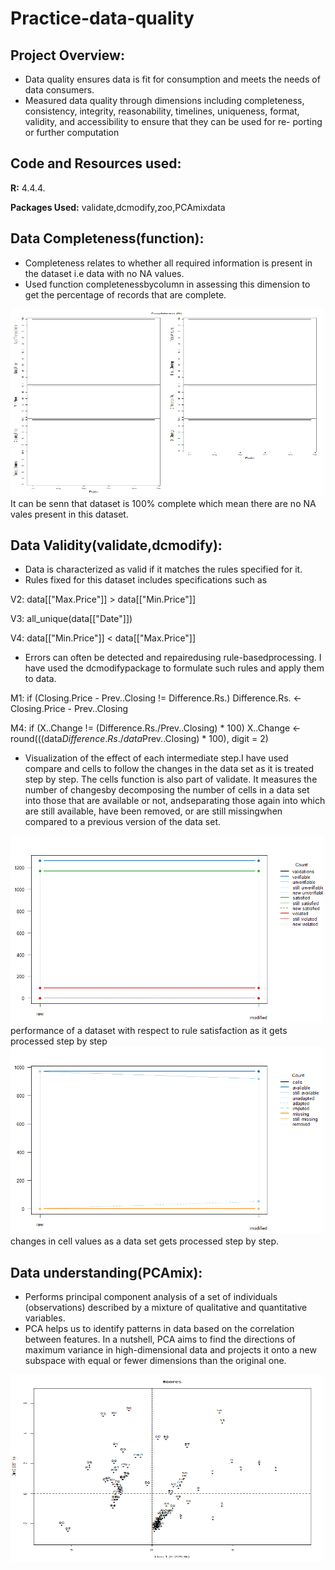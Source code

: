 # Practice-data-quality

## Project Overview:

- Data quality ensures data is fit for consumption and meets the needs of data consumers. 
- Measured data quality through dimensions including completeness, consistency, integrity, reasonability, timelines, uniqueness, format, validity, and accessibility to ensure that they can be used for re- porting or further computation

## Code and Resources used:
**R:** 4.4.4.

**Packages Used:**  validate,dcmodify,zoo,PCAmixdata

## Data Completeness(function):

- Completeness relates to whether all required information is present in the dataset i.e data with no NA values.
- Used function completenessbycolumn in assessing this dimension to get the percentage of records that are complete.



<img src='graph/resCompletenessByColumn.png' width='500' height='300'>
It can be senn that dataset is 100% complete which mean there are no NA vales present in this dataset.

## Data Validity(validate,dcmodify):

- Data is characterized as valid if it matches the rules specified for it.
- Rules fixed for this dataset includes specifications such as

V2: data[["Max.Price"]] > data[["Min.Price"]]
 
V3: all_unique(data[["Date"]])

V4: data[["Min.Price"]] < data[["Max.Price"]]
 
- Errors can often be detected and repairedusing rule-basedprocessing. I have used the dcmodifypackage to formulate such rules and apply them to data.

M1: 
  if (Closing.Price - Prev..Closing != Difference.Rs.) Difference.Rs. <- Closing.Price - Prev..Closing

M4: 
  if (X..Change != (Difference.Rs./Prev..Closing) * 100) X..Change <- round(((data$Difference.Rs./data$Prev..Closing) * 100), digit = 2)
  
- Visualization of the effect of each intermediate step.I have used compare and cells to follow the changes in the data set as it is treated step by step.  The cells function is also part of validate.  It measures the number of changesby decomposing the number of cells in a data set into those that are available or not, andseparating those again into which are still available, have been removed, or are still missingwhen compared to a previous version of the data set.


<img src='graph/before modifier.png' width='500' height='300'>
performance of a dataset with respect to rule satisfaction as it gets processed step by step



<img src='graph/after modifier.png' width='500' height='300'>
changes in cell values as a data set gets processed step by step.


## Data understanding(PCAmix):
- Performs principal component analysis of a set of individuals (observations) described by a mixture of qualitative and quantitative variables. 
- PCA helps us to identify patterns in data based on the correlation between features. In a nutshell, PCA aims to find the directions of maximum variance in high-dimensional data and projects it onto a new subspace with equal or fewer dimensions than the original one.

<img src='graph/score.png' width='500' height='300'>



